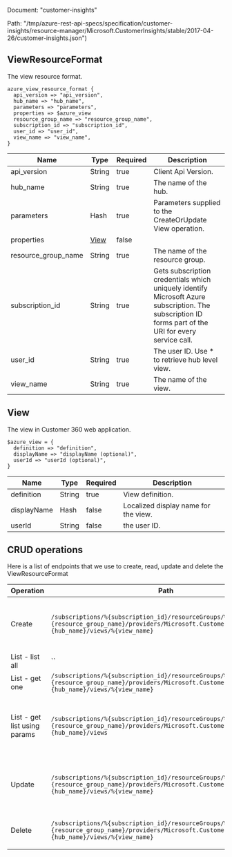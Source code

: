 Document: "customer-insights"


Path: "/tmp/azure-rest-api-specs/specification/customer-insights/resource-manager/Microsoft.CustomerInsights/stable/2017-04-26/customer-insights.json")

## ViewResourceFormat

The view resource format.

```puppet
azure_view_resource_format {
  api_version => "api_version",
  hub_name => "hub_name",
  parameters => "parameters",
  properties => $azure_view
  resource_group_name => "resource_group_name",
  subscription_id => "subscription_id",
  user_id => "user_id",
  view_name => "view_name",
}
```

| Name        | Type           | Required       | Description       |
| ------------- | ------------- | ------------- | ------------- |
|api_version | String | true | Client Api Version. |
|hub_name | String | true | The name of the hub. |
|parameters | Hash | true | Parameters supplied to the CreateOrUpdate View operation. |
|properties | [View](#view) | false |  |
|resource_group_name | String | true | The name of the resource group. |
|subscription_id | String | true | Gets subscription credentials which uniquely identify Microsoft Azure subscription. The subscription ID forms part of the URI for every service call. |
|user_id | String | true | The user ID. Use * to retrieve hub level view. |
|view_name | String | true | The name of the view. |
        
## View

The view in Customer 360 web application.

```puppet
$azure_view = {
  definition => "definition",
  displayName => "displayName (optional)",
  userId => "userId (optional)",
}
```

| Name        | Type           | Required       | Description       |
| ------------- | ------------- | ------------- | ------------- |
|definition | String | true | View definition. |
|displayName | Hash | false | Localized display name for the view. |
|userId | String | false | the user ID. |



## CRUD operations

Here is a list of endpoints that we use to create, read, update and delete the ViewResourceFormat

| Operation | Path | Verb | Description | OperationID |
| ------------- | ------------- | ------------- | ------------- | ------------- |
|Create|`/subscriptions/%{subscription_id}/resourceGroups/%{resource_group_name}/providers/Microsoft.CustomerInsights/hubs/%{hub_name}/views/%{view_name}`|Put|Creates a view or updates an existing view in the hub.|Views_CreateOrUpdate|
|List - list all|``||||
|List - get one|`/subscriptions/%{subscription_id}/resourceGroups/%{resource_group_name}/providers/Microsoft.CustomerInsights/hubs/%{hub_name}/views/%{view_name}`|Get|Gets a view in the hub.|Views_Get|
|List - get list using params|`/subscriptions/%{subscription_id}/resourceGroups/%{resource_group_name}/providers/Microsoft.CustomerInsights/hubs/%{hub_name}/views`|Get|Gets all available views for given user in the specified hub.|Views_ListByHub|
|Update|`/subscriptions/%{subscription_id}/resourceGroups/%{resource_group_name}/providers/Microsoft.CustomerInsights/hubs/%{hub_name}/views/%{view_name}`|Put|Creates a view or updates an existing view in the hub.|Views_CreateOrUpdate|
|Delete|`/subscriptions/%{subscription_id}/resourceGroups/%{resource_group_name}/providers/Microsoft.CustomerInsights/hubs/%{hub_name}/views/%{view_name}`|Delete|Deletes a view in the specified hub.|Views_Delete|
